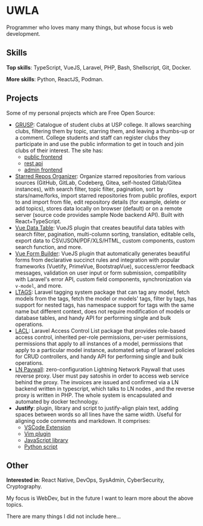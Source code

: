 # UWLA

Programmer who loves many many things, but whose focus is web development.

## Skills

**Top skills**: TypeScript, VueJS, Laravel, PHP, Bash, Shellscript, Git, Docker.

**More skills**: Python, ReactJS, Podman.

## Projects

Some of my personal projects which are Free Open Source:

- [GRUSP](https://grusp.site): Catalogue of student clubs  at  USP  college.  It
  allows searching clubs, filtering them by topic, starring them, and leaving  a
  thumbs-up or a comment. College students and staff  can  register  clubs  they
  participate in and use the public information to get in touch and join clubs
  of their interest. The site has:
    - [public frontend](https://github.com/uwla/grusp-app)
    - [rest api](https://github.com/uwla/grusp-api)
    - [admin frontend](https://github.com/uwla/grusp-adm)
- [Starred  Repos   Organizer](https://github.com/uwla/starred_repos_organizer):
  Organize starred repositories from various sources (GitHub, GitLab,  Codeberg,
  Gitea, self-hosted Gitlab/Gitea instances), with search filter, topic  filter,
  pagination, sort by stars/name/forks, import starred repositories from  public
  profiles, export to  and  import  from  file,  edit  repository  details  (for
  example, delete or add topics), stores data locally on browser (default) or on
  a remote server (source code provides sample Node  backend  API).  Built  with
  React+TypeScript.
- [Vue Data Table](https://github.com/uwla/vue-data-table):  VueJS  plugin  that
  creates beautiful data tables with  search  filter,  pagination,  multi-column
  sorting, translation, editable cells, export  data  to  CSV/JSON/PDF/XLS/HTML,
  custom components, custom search function, and more.
- [Vue  Form  Builder](https://github.com/uwla/vue-form-builder):  VueJS  plugin
  that automatically generates beautiful forms from declarative  succinct  rules
  and integration with popular  frameworks  (Vuetify,  PrimeVue,  BootstrapVue),
  success/error feedback messages, validation on user input or form  submission,
  compatibility   with   Laravel's   error   API,   custom   field   components,
  synchronization via `v-model`, and more.
- [LTAGS](https://github.com/uwla/ltags): Laravel tagging  system  package  that
  can tag any model, fetch models from the tags,  fetch  the  model  or  models'
  tags, filter by tags, has support for nested tags, has namespace  support  for
  tags with the same name but different context, does not  require  modification
  of models or database tables, and handy API for  performing  single  and
  bulk operations.
- [LACL](https://github.com/uwla/lacl): Laravel Access Control List package that
  provides role-based access control, inherited per-role  permissions,  per-user
  permissions, permissions that apply to all instances of a  model,  permissions
  that apply to a particular model instance, automated setup of laravel policies
  for CRUD controllers, and handy API for performing single and bulk operations.
- [LN Paywall](https://github.com/uwla/lnpaywall): zero-configuration Lightning
  Network Paywall that uses reverse proxy. User must pay satoshis  in  order  to
  access web service behind the proxy. The invoices are issued and confirmed via
  a LN backend written in typescript, which talks to LN nodes , and the  reverse
  proxy is written in PHP. The whole system is  encapsulated  and  automated  by
  docker technology.
- **Justify**: plugin, library and script to justify-align  plain  text,  adding
  spaces between words so all lines have the same  width.  Useful  for  aligning
  code comments and markdown. It comprises:
    - [VSCode Extension](https://github.com/uwla/justify.vsix)
    - [Vim plugin](https://github.com/uwla/justify.vim)
    - [JavaScript library](https://github.com/uwla/justify.js)
    - [Python script](https://github.com/uwla/justify.py)

## Other

**Interested in**: React Native, DevOps, SysAdmin, CyberSecurity, Cryptography.

My focus is WebDev, but in the future I want to learn more about the above topics.

There are many things I did not include here...

